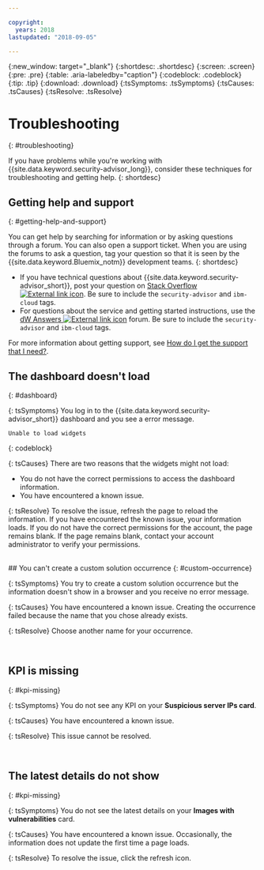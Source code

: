 ```yaml
---

copyright:
  years: 2018
lastupdated: "2018-09-05"

---
```


{:new_window: target="_blank"}
{:shortdesc: .shortdesc}
{:screen: .screen}
{:pre: .pre}
{:table: .aria-labeledby="caption"}
{:codeblock: .codeblock}
{:tip: .tip}
{:download: .download}
{:tsSymptoms: .tsSymptoms}
{:tsCauses: .tsCauses}
{:tsResolve: .tsResolve}

# Troubleshooting
{: #troubleshooting}

If you have problems while you're working with {{site.data.keyword.security-advisor_long}}, consider these techniques for troubleshooting and getting help.
{: shortdesc}


## Getting help and support
{: #getting-help-and-support}



You can get help by searching for information or by asking questions through a forum. You can also open a support ticket. When you are using the forums to ask a question, tag your question so that it is seen by the {{site.data.keyword.Bluemix_notm}} development teams.
{: shortdesc}

* If you have technical questions about {{site.data.keyword.security-advisor_short}}, post your question on <a href="http://stackoverflow.com/search?q=ibm+" target="_blank">Stack Overflow <img src="../../icons/launch-glyph.svg" alt="External link icon"></a>. Be sure to include the `security-advisor` and `ibm-cloud` tags.
* For questions about the service and getting started instructions, use the <a href="https://developer.ibm.com/answers/search.html?f=&type=question&redirect=search%2Fsearch&sort=relevance&q=appid%20[bluemix]" target="_blank">dW Answers <img src="../../icons/launch-glyph.svg" alt="External link icon"></a> forum. Be sure to include the `security-advisor` and `ibm-cloud` tags.

For more information about getting support, see [How do I get the support that I need?](/docs/get-support/howtogetsupport.html#getting-customer-support).


## The dashboard doesn't load
{: #dashboard}

{: tsSymptoms}
You log in to the {{site.data.keyword.security-advisor_short}} dashboard and you see a error message.

```
Unable to load widgets
```
{: codeblock}

{: tsCauses}
There are two reasons that the widgets might not load:

* You do not have the correct permissions to access the dashboard information.
* You have encountered a known issue.

{: tsResolve}
To resolve the issue, refresh the page to reload the information. If you have encountered the known issue, your information loads. If you do not have the correct permissions for the account, the page remains blank. If the page remains blank, contact your account administrator to verify your permissions.

</br>
## You can't create a custom solution occurrence
{: #custom-occurrence}

{: tsSymptoms}
You try to create a custom solution occurrence but the information doesn't show in a browser and you receive no error message.

{: tsCauses}
You have encountered a known issue. Creating the occurrence failed because the name that you chose already exists.

{: tsResolve}
Choose another name for your occurrence.

</br>

## KPI is missing
{: #kpi-missing}

{: tsSymptoms}
You do not see any KPI on your **Suspicious server IPs card**.

{: tsCauses}
You have encountered a known issue.

{: tsResolve}
This issue cannot be resolved.

</br>

## The latest details do not show
{: #kpi-missing}

{: tsSymptoms}
You do not see the latest details on your **Images with vulnerabilities** card.

{: tsCauses}
You have encountered a known issue. Occasionally, the information does not update the first time a page loads.

{: tsResolve}
To resolve the issue, click the refresh icon.
